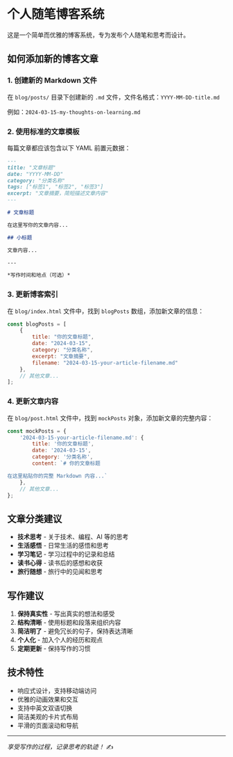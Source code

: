 # 个人随笔博客系统

这是一个简单而优雅的博客系统，专为发布个人随笔和思考而设计。

## 如何添加新的博客文章

### 1. 创建新的 Markdown 文件

在 `blog/posts/` 目录下创建新的 `.md` 文件，文件名格式：`YYYY-MM-DD-title.md`

例如：`2024-03-15-my-thoughts-on-learning.md`

### 2. 使用标准的文章模板

每篇文章都应该包含以下 YAML 前置元数据：

```markdown
---
title: "文章标题"
date: "YYYY-MM-DD"
category: "分类名称"
tags: ["标签1", "标签2", "标签3"]
excerpt: "文章摘要，简短描述文章内容"
---

# 文章标题

在这里写你的文章内容...

## 小标题

文章内容...

---

*写作时间和地点（可选）*
```

### 3. 更新博客索引

在 `blog/index.html` 文件中，找到 `blogPosts` 数组，添加新文章的信息：

```javascript
const blogPosts = [
    {
        title: "你的文章标题",
        date: "2024-03-15",
        category: "分类名称",
        excerpt: "文章摘要",
        filename: "2024-03-15-your-article-filename.md"
    },
    // 其他文章...
];
```

### 4. 更新文章内容

在 `blog/post.html` 文件中，找到 `mockPosts` 对象，添加新文章的完整内容：

```javascript
const mockPosts = {
    '2024-03-15-your-article-filename.md': {
        title: '你的文章标题',
        date: '2024-03-15',
        category: '分类名称',
        content: `# 你的文章标题

在这里粘贴你的完整 Markdown 内容...`
    },
    // 其他文章...
};
```

## 文章分类建议

- **技术思考** - 关于技术、编程、AI 等的思考
- **生活感悟** - 日常生活的感悟和思考
- **学习笔记** - 学习过程中的记录和总结
- **读书心得** - 读书后的感想和收获
- **旅行随想** - 旅行中的见闻和思考

## 写作建议

1. **保持真实性** - 写出真实的想法和感受
2. **结构清晰** - 使用标题和段落来组织内容
3. **简洁明了** - 避免冗长的句子，保持表达清晰
4. **个人化** - 加入个人的经历和观点
5. **定期更新** - 保持写作的习惯

## 技术特性

- 响应式设计，支持移动端访问
- 优雅的动画效果和交互
- 支持中英文双语切换
- 简洁美观的卡片式布局
- 平滑的页面滚动和导航

---

*享受写作的过程，记录思考的轨迹！* ✍️
